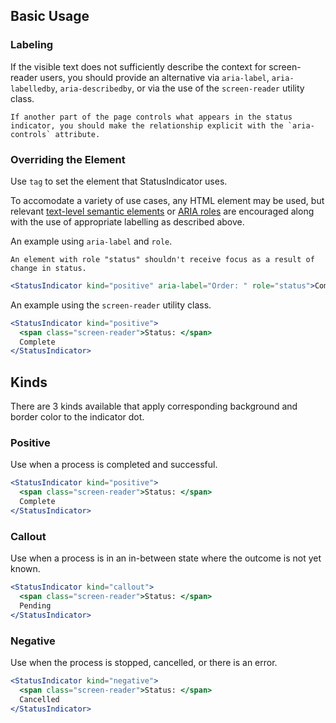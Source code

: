 ## Basic Usage

### Labeling

If the visible text does not sufficiently describe the context for screen-reader users, you should provide an alternative via `aria-label`, `aria-labelledby`, `aria-describedby`, or via the use of the `screen-reader` utility class.

```Message { "props": { "kind": "info", "className": "mb-16" } }
If another part of the page controls what appears in the status indicator, you should make the relationship explicit with the `aria-controls` attribute.
```

### Overriding the Element

Use `tag` to set the element that StatusIndicator uses.

To accomodate a variety of use cases, any HTML element may be used, but relevant [text-level semantic elements](https://html.spec.whatwg.org/#text-level-semantics) or [ARIA roles](https://www.w3.org/TR/wai-aria/#role_definitions) are encouraged along with the use of appropriate labelling as described above.

An example using `aria-label` and `role`.

```Message { "props": { "kind": "warning", "className": "mb-16" } }
An element with role "status" shouldn't receive focus as a result of change in status.
```

```jsx
<StatusIndicator kind="positive" aria-label="Order: " role="status">Complete</StatusIndicator>
```

An example using the `screen-reader` utility class.

```jsx
<StatusIndicator kind="positive">
  <span class="screen-reader">Status: </span>
  Complete
</StatusIndicator>
```

## Kinds

There are 3 kinds available that apply corresponding background and border color to the indicator dot.

### Positive

Use when a process is completed and successful.
```jsx
<StatusIndicator kind="positive">
  <span class="screen-reader">Status: </span>
  Complete
</StatusIndicator>
```

### Callout

Use when a process is in an in-between state where the outcome is not yet known.
```jsx
<StatusIndicator kind="callout">
  <span class="screen-reader">Status: </span>
  Pending
</StatusIndicator>
```

### Negative

Use when the process is stopped, cancelled, or there is an error.
```jsx
<StatusIndicator kind="negative">
  <span class="screen-reader">Status: </span>
  Cancelled
</StatusIndicator>
```

